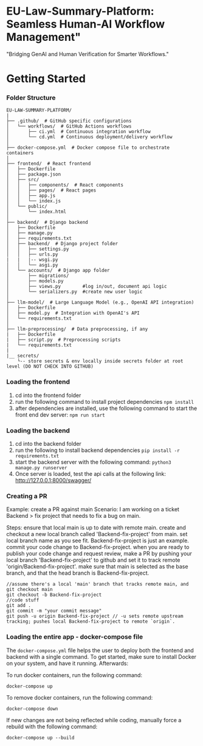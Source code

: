 # EU-Law-Summary-Platform: Seamless Human-AI Workflow Management"
"Bridging GenAI and Human Verification for Smarter Workflows."


# Getting Started
### Folder Structure
```
EU-LAW-SUMMARY-PLATFORM/
|
├── .github/  # GitHub specific configurations
│   └── workflows/  # GitHub Actions workflows
│       ├── ci.yml  # Continuous integration workflow
│       └── cd.yml  # Continuous deployment/delivery workflow
│
├── docker-compose.yml  # Docker compose file to orchestrate containers
│
├── frontend/  # React frontend
│   ├── Dockerfile
│   ├── package.json
│   ├── src/
│   │   ├── components/  # React components
│   │   ├── pages/  # React pages
│   │   ├── app.js
│   │   └── index.js
│   └── public/
│       └── index.html
│
├── backend/  # Django backend
│   ├── Dockerfile
│   ├── manage.py
│   ├── requirements.txt
│   ├── backend/  # Django project folder
│   │   ├── settings.py
│   │   ├── urls.py
|   |   |-- wsgi.py
│   │   └── asgi.py
│   └── accounts/  # Django app folder
│       ├── migrations/
│       ├── models.py
│       ├── views.py        #log in/out, document api logic
│       └── serializers.py  #create new user logic
│
├── llm-model/  # Large Language Model (e.g., OpenAI API integration)
│   ├── Dockerfile
│   ├── model.py  # Integration with OpenAI's API
│   └── requirements.txt
│
├── llm-preprocessing/  # Data preprocessing, if any
|   ├── Dockerfile
|   ├── script.py  # Preprocessing scripts
|   └── requirements.txt
|
|__ secrets/
    └-- store secrets & env locally inside secrets folder at root level (DO NOT CHECK INTO GITHUB)

```


### Loading the frontend
1. cd into the frontend folder
2. run the following command to install project dependencies
```npm install```
3. after dependencies are installed, use the following command to start the front end dev server:
```npm run start```


### Loading the backend
1. cd into the backend folder
2. run the following to install backend dependencies
```pip install -r requirements.txt```
3. start the backend server with the following command:
```python3 manage.py runserver```
4. Once server is loaded, test the api calls at the following link: http://127.0.0.1:8000/swagger/

### Creating a PR
Example: create a PR against main
Scenario: I am working on a ticket Backend > fix project that needs to fix a bug on main.

Steps:
ensure that local main is up to date with remote main.
create and checkout a new local branch called 'Backend-fix-project' from main.
set local branch name as you see fit. Backend-fix-project is just an example.
commit your code change to Backend-fix-project.
when you are ready to publish your code change and request review, make a PR by
pushing your local branch 'Backend-fix-project' to github and set it to track remote 'origin/Backend-fix-project'.
make sure that main is selected as the base branch, and that the head branch is Backend-fix-project.

```
//assume there's a local 'main' branch that tracks remote main, and
git checkout main
git checkout -b Backend-fix-project
//code stuff
git add .
git commit -m "your commit message"
git push -u origin Backend-fix-project // -u sets remote upstream tracking; pushes local Backend-fix-project to remote `origin`.
```

### Loading the entire app - docker-compose file
The `docker-compose.yml` file helps the user to deploy both the frontend and backend with a single command. To get started, make sure to install Docker on your system, and have it running. Afterwards:

To run docker containers, run the following command:
```shell
docker-compose up
```
To remove docker containers, run the following command:
```shell
docker-compose down
```
If new changes are not being reflected while coding, manually force a rebuild with the following command:
```shell
docker-compose up --build
```
